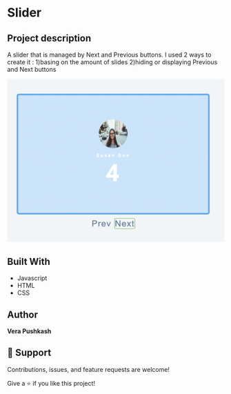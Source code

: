 # Slider

## Project description
A slider that is managed by Next and Previous buttons. I used 2 ways to create it :
1)basing on the amount of slides
2)hiding or displaying Previous and Next buttons



![Slider](https://github.com/barcelo2/slider/blob/main/slider/Screenshot%202022-05-16%20at%2014.44.00.png)




## Built With

- Javascript
- HTML 
- CSS

## Author

**Vera Pushkash**

## 🤝 Support

Contributions, issues, and feature requests are welcome!

Give a ⭐️ if you like this project!
